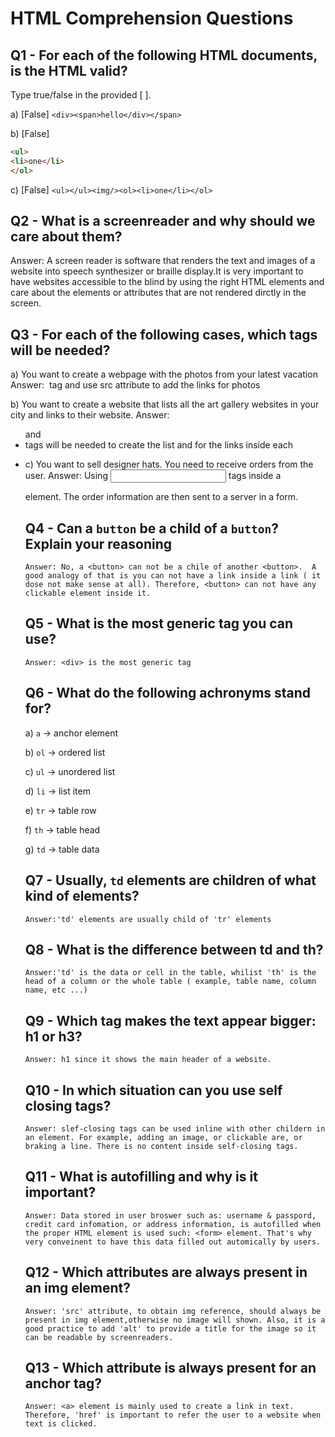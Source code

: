 # HTML Comprehension Questions

## Q1 - For each of the following HTML documents, is the HTML valid?

Type true/false in the provided [ ].

a) [False] `<div><span>hello</div></span>`

b) [False]

```html
<ul>
<li>one</li>
</ol>
```

c) [False] `<ul></ul><img/><ol><li>one</li></ol>`

## Q2 - What is a screenreader and why should we care about them?

Answer:
A screen reader is software that renders the text and images of a website into speech synthesizer or braille display.It is very important to have websites accessible to the blind by using the right HTML elements and care about the 
elements or attributes that are not rendered dirctly in the screen.

## Q3 - For each of the following cases, which tags will be needed?

a) You want to create a webpage with the photos from your latest vacation
    Answer: <img> tag and use src attribute to add the links for photos 

b) You want to create a website that lists all the art gallery websites in your city and links to their website.
    Answer: <ul> and <li> tags will be needed to create the list and <a> for the links inside each <li>

c) You want to sell designer hats. You need to receive orders from the user.
    Answer: Using <input> tags inside a <form> element. The order information are then sent to a server in a form.

## Q4 - Can a `button` be a child of a `button`? Explain your reasoning
    Answer: No, a <button> can not be a chile of another <button>.  A good analogy of that is you can not have a link inside a link ( it dose not make sense at all). Therefore, <button> can not have any clickable element inside it.

## Q5 - What is the most generic tag you can use?
    Answer: <div> is the most generic tag

## Q6 - What do the following achronyms stand for?

a) `a` -> anchor element

b) `ol` -> ordered list

c) `ul` -> unordered list

d) `li` -> list item

e) `tr` -> table row

f) `th` -> table head

g) `td` -> table data

## Q7 - Usually, `td` elements are children of what kind of elements?
    Answer:'td' elements are usually child of 'tr' elements

## Q8 - What is the difference between td and th?
    Answer:'td' is the data or cell in the table, whilist 'th' is the head of a column or the whole table ( example, table name, column name, etc ...)

## Q9 - Which tag makes the text appear bigger: h1 or h3?
    Answer: h1 since it shows the main header of a website.

## Q10 - In which situation can you use self closing tags?
    Answer: slef-closing tags can be used inline with other childern in an element. For example, adding an image, or clickable are, or braking a line. There is no content inside self-closing tags.

## Q11 - What is autofilling and why is it important?
    Answer: Data stored in user broswer such as: username & passpord, credit card infomation, or address information, is autofilled when the proper HTML element is used such: <form> element. That's why very conveinent to have this data filled out automically by users.

## Q12 - Which attributes are always present in an img element?
    Answer: 'src' attribute, to obtain img reference, should always be present in img element,otherwise no image will shown. Also, it is a good practice to add 'alt' to provide a title for the image so it can be readable by screenreaders.

## Q13 - Which attribute is always present for an anchor tag?
    Answer: <a> element is mainly used to create a link in text. Therefore, 'href' is important to refer the user to a website when text is clicked.
